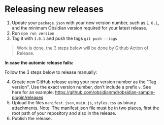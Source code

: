 # Releasing new releases



1. Update your `package.json` with your new version number, such as `1.0.1`, and the minimum Obsidian version required for your latest release.
2. Run `npm run version`
3. Tag it with `1.0.1` and push the tags `git push --tags`

> Work is done, the 3 steps below will be done by Github Action of Release.


**In case the automic release fails:**

Follow the 3 steps below to release manually:

4. Create new GitHub release using your new version number as the "Tag version". Use the exact version number, don't include a prefix `v`. See here for an example: https://github.com/obsidianmd/obsidian-sample-plugin/releases
5. Upload the files `manifest.json`, `main.js`, `styles.css` as binary attachments. Note: The manifest.json file must be in two places, first the root path of your repository and also in the release.
6. Publish the release.
